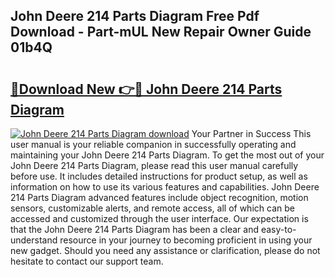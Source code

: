 ## John Deere 214 Parts Diagram Free Pdf Download - Part-mUL New Repair Owner Guide 01b4Q

# <h2><a href="http://dforu4f.blite.top/?on=John+Deere+214+Parts+Diagram">🔗Download New 👉🔴 John Deere 214 Parts Diagram</a></h2>

[![John Deere 214 Parts Diagram download](https://i.imgur.com/lujVjoI.png)](http://dforu4f.blite.top/?on=John+Deere+214+Parts+Diagram)
Your Partner in Success This user manual is your reliable companion in successfully operating and maintaining your John Deere 214 Parts Diagram. To get the most out of your John Deere 214 Parts Diagram, please read this user manual carefully before use. It includes detailed instructions for product setup, as well as information on how to use its various features and capabilities. John Deere 214 Parts Diagram advanced features include object recognition, motion sensors, customizable alerts, and remote access, all of which can be accessed and customized through the user interface. Our expectation is that the John Deere 214 Parts Diagram has been a clear and easy-to-understand resource in your journey to becoming proficient in using your new gadget. Should you need any assistance or clarification, please do not hesitate to contact our support team.
